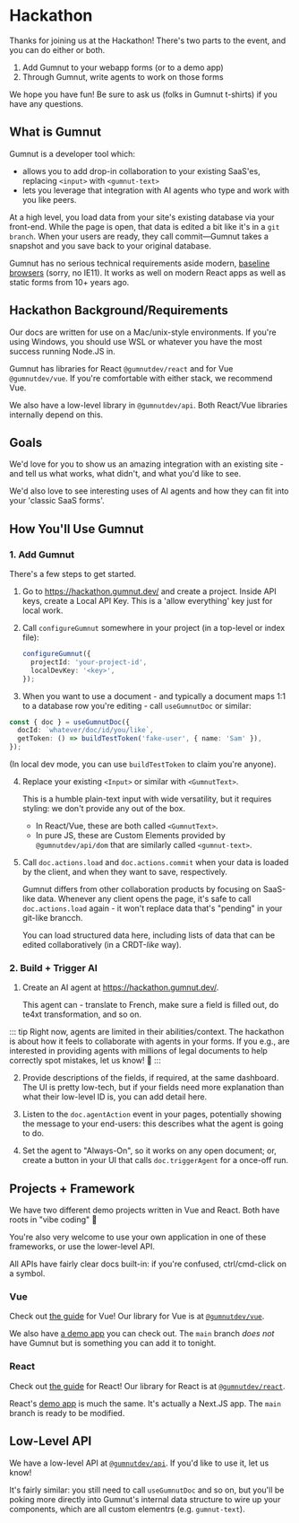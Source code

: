 # Hackathon

Thanks for joining us at the Hackathon!
There's two parts to the event, and you can do either or both.

1. Add Gumnut to your webapp forms (or to a demo app)
2. Through Gumnut, write agents to work on those forms

We hope you have fun!
Be sure to ask us (folks in Gumnut t-shirts) if you have any questions.

## What is Gumnut

Gumnut is a developer tool which:

- allows you to add drop-in collaboration to your existing SaaS'es, replacing `<input>` with `<gumnut-text>`
- lets you leverage that integration with AI agents who type and work with you like peers.

At a high level, you load data from your site's existing database via your front-end.
While the page is open, that data is edited a bit like it's in a `git branch`.
When your users are ready, they call commit—Gumnut takes a snapshot and you save back to your original database.

Gumnut has no serious technical requirements aside modern, [baseline browsers](https://developer.mozilla.org/en-US/docs/Glossary/Baseline/Compatibility) (sorry, no IE11).
It works as well on modern React apps as well as static forms from 10+ years ago.

## Hackathon Background/Requirements

Our docs are written for use on a Mac/unix-style environments.
If you're using Windows, you should use WSL or whatever you have the most success running Node.JS in.

Gumnut has libraries for React `@gumnutdev/react` and for Vue `@gumnutdev/vue`.
If you're comfortable with either stack, we recommend Vue.

We also have a low-level library in `@gumnutdev/api`.
Both React/Vue libraries internally depend on this.

## Goals

We'd love for you to show us an amazing integration with an existing site - and tell us what works, what didn't, and what you'd like to see.

We'd also love to see interesting uses of AI agents and how they can fit into your 'classic SaaS forms'.

## How You'll Use Gumnut

### 1. Add Gumnut

There's a few steps to get started.

1. Go to https://hackathon.gumnut.dev/ and create a project.
   Inside API keys, create a Local API Key.
   This is a 'allow everything' key just for local work.

2. Call `configureGumnut` somewhere in your project (in a top-level or index file):

   ```ts
   configureGumnut({
     projectId: 'your-project-id',
     localDevKey: '<key>',
   });
   ```

3. When you want to use a document - and typically a document maps 1:1 to a database row you're editing - call `useGumnutDoc` or similar:

  ```ts
  const { doc } = useGumnutDoc({
    docId: `whatever/doc/id/you/like`,
    getToken: () => buildTestToken('fake-user', { name: 'Sam' }),
  });
  ```

  (In local dev mode, you can use `buildTestToken` to claim you're anyone).

4. Replace your existing `<Input>` or similar with `<GumnutText>`.

   This is a humble plain-text input with wide versatility, but it requires styling: we don't provide any out of the box.

   - In React/Vue, these are both called `<GumnutText>`.
   - In pure JS, these are Custom Elements provided by `@gumnutdev/api/dom` that are similarly called `<gumnut-text>`.

5. Call `doc.actions.load` and `doc.actions.commit` when your data is loaded by the client, and when they want to save, respectively.

   Gumnut differs from other collaboration products by focusing on SaaS-like data.
   Whenever any client opens the page, it's safe to call `doc.actions.load` again - it won't replace data that's "pending" in your git-like brancch.

   You can load structured data here, including lists of data that can be edited collaboratively (in a CRDT-_like_ way).

### 2. Build + Trigger AI

1. Create an AI agent at https://hackathon.gumnut.dev/.

   This agent can - translate to French, make sure a field is filled out, do te4xt transformation, and so on.
  
::: tip
Right now, agents are limited in their abilities/context.
The hackathon is about how it feels to collaborate with agents in your forms.
If you e.g., are interested in providing agents with millions of legal documents to help correctly spot mistakes, let us know! 👀
:::

2. Provide descriptions of the fields, if required, at the same dashboard.
   The UI is pretty low-tech, but if your fields need more explanation than what their low-level ID is, you can add detail here.

3. Listen to the `doc.agentAction` event in your pages, potentially showing the message to your end-users: this describes what the agent is going to do.

3. Set the agent to "Always-On", so it works on any open document; or, create a button in your UI that calls `doc.triggerAgent` for a once-off run.

## Projects + Framework

We have two different demo projects written in Vue and React.
Both have roots in "vibe coding" 🤖

You're also very welcome to use your own application in one of these frameworks, or use the lower-level API.

All APIs have fairly clear docs built-in: if you're confused, ctrl/cmd-click on a symbol.

### Vue

Check out [the guide](../componets/vue) for Vue!
Our library for Vue is at [`@gumnutdev/vue`](http://npmjs.com/package/@gumnutdev/vue).

We also have [a demo app](https://github.com/gumnutdev/vue-demo) you can check out.
The `main` branch _does not_ have Gumnut but is something you can add it to tonight.

### React

Check out [the guide](../componets/react) for React!
Our library for React is at [`@gumnutdev/react`](http://npmjs.com/package/@gumnutdev/react).

React's [demo app](https://github.com/gumnutdev/quick-notes) is much the same.
It's actually a Next.JS app.
The `main` branch is ready to be modified.

## Low-Level API

We have a low-level API at [`@gumnutdev/api`](http://npmjs.com/package/@gumnutdev/api).
If you'd like to use it, let us know!

It's fairly similar: you still need to call `useGumnutDoc` and so on, but you'll be poking more directly into Gumnut's internal data structure to wire up your components, which are all custom elementrs (e.g. `gumnut-text`).
